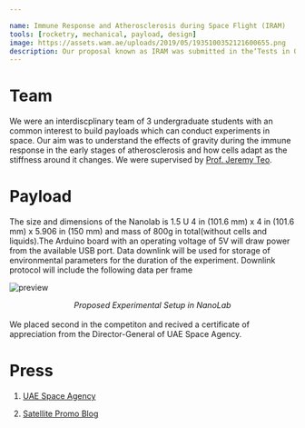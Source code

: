 ```yaml
---

name: Immune Response and Atherosclerosis during Space Flight (IRAM)
tools: [rocketry, mechanical, payload, design]
image: https://assets.wam.ae/uploads/2019/05/1935100352121600655.png
description: Our proposal known as IRAM was submitted in the‘Tests in Orbit’ Competition organised by UAE Space Agency. Students across the UAE were asked to develop, design and conduct a ‘nano-experiment’ on the effects of microgravity on human health or energy resources. The selected winning projects will be funded and sent to ISS for experimentation.
---
```

# Team
We were an interdiscplinary team of 3 undergraduate students with an common interest to build payloads which can conduct experiments in space. Our aim was to understand the effects of gravity during the immune response in the early stages of atherosclerosis and how cells adapt as the stiffness around it changes. We were supervised by [Prof. Jeremy Teo](https://nyuad.nyu.edu/en/academics/divisions/engineering/faculty/jeremy-teo.html).

# Payload 
The size and dimensions of the Nanolab is 1.5 U 4 in (101.6 mm) x 4 in (101.6 mm) x 5.906 in (150 mm) and mass of 800g in total(without cells and liquids).The Arduino board with an operating voltage of 5V will draw power from the available USB port. Data downlink will be used for storage of environmental parameters for the duration of the experiment. Downlink protocol will include the following data per frame


![preview](https://i.imgur.com/bKDtuQw.png)
  <center><i>Proposed Experimental Setup in NanoLab</i> </center>

<br>
We placed second in the competiton and recived a certificate of appreciation from the Director-General of UAE Space Agency. 

# Press

1. [UAE Space Agency](https://space.gov.ae/Common/Menu?ParentId=20125&MenuId=20184&PressReleaseId=10203)

2. [Satellite Promo Blog](https://satelliteprome.com/news/uae-space-agency-announces-winners-of-tests-in-orbit-competition/)
